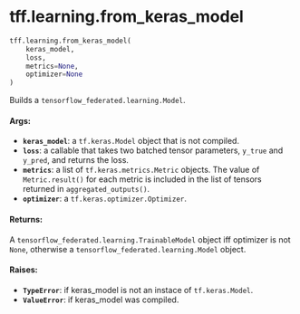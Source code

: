 <div itemscope itemtype="http://developers.google.com/ReferenceObject">
<meta itemprop="name" content="tff.learning.from_keras_model" />
<meta itemprop="path" content="Stable" />
</div>

# tff.learning.from_keras_model

``` python
tff.learning.from_keras_model(
    keras_model,
    loss,
    metrics=None,
    optimizer=None
)
```

Builds a `tensorflow_federated.learning.Model`.

#### Args:

* <b>`keras_model`</b>: a `tf.keras.Model` object that is not compiled.
* <b>`loss`</b>: a callable that takes two batched tensor parameters, `y_true` and
    `y_pred`, and returns the loss.
* <b>`metrics`</b>: a list of `tf.keras.metrics.Metric` objects. The value of
    `Metric.result()` for each metric is included in the list of tensors
    returned in `aggregated_outputs()`.
* <b>`optimizer`</b>: a `tf.keras.optimizer.Optimizer`.


#### Returns:

A `tensorflow_federated.learning.TrainableModel` object iff optimizer is not
`None`, otherwise a `tensorflow_federated.learning.Model` object.


#### Raises:

* <b>`TypeError`</b>: if keras_model is not an instace of `tf.keras.Model`.
* <b>`ValueError`</b>: if keras_model was compiled.